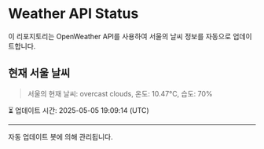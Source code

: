
# Weather API Status

이 리포지토리는 OpenWeather API를 사용하여 서울의 날씨 정보를 자동으로 업데이트합니다.

## 현재 서울 날씨
> 서울의 현재 날씨: overcast clouds, 온도: 10.47°C, 습도: 70%

⏳ 업데이트 시간: 2025-05-05 19:09:14 (UTC)

---
자동 업데이트 봇에 의해 관리됩니다.
